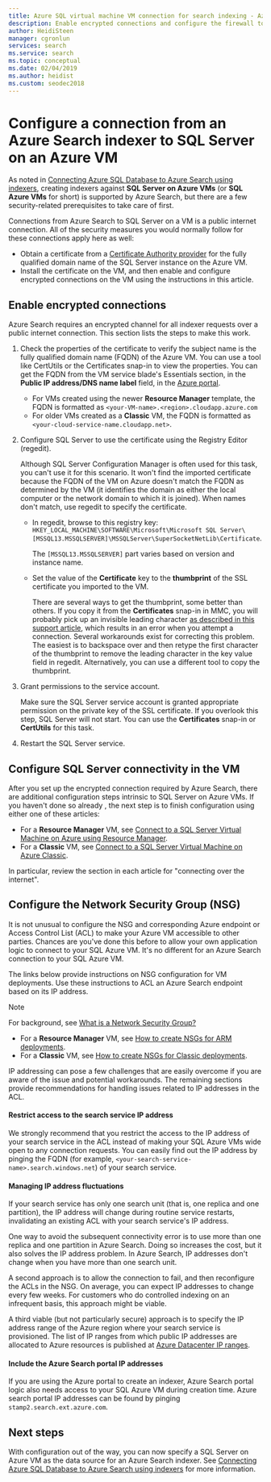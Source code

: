 ```yaml
---
title: Azure SQL virtual machine VM connection for search indexing - Azure Search
description: Enable encrypted connections and configure the firewall to allow connections to SQL Server on an Azure virtual machine (VM) from an indexer on Azure Search.
author: HeidiSteen
manager: cgronlun
services: search
ms.service: search
ms.topic: conceptual
ms.date: 02/04/2019
ms.author: heidist
ms.custom: seodec2018
---
```

# Configure a connection from an Azure Search indexer to SQL Server on an Azure VM
As noted in [Connecting Azure SQL Database to Azure Search using indexers](search-howto-connecting-azure-sql-database-to-azure-search-using-indexers.md#faq), creating indexers against **SQL Server on Azure VMs** (or **SQL Azure VMs** for short) is supported by Azure Search, but there are a few security-related prerequisites to take care of first. 

Connections from Azure Search to SQL Server on a VM is a public internet connection. All of the security measures you would normally follow for these connections apply here as well:

+ Obtain a certificate from a [Certificate Authority provider](https://en.wikipedia.org/wiki/Certificate_authority#Providers) for the fully qualified domain name of the SQL Server instance on the Azure VM.
+ Install the certificate on the VM, and then enable and configure encrypted connections on the VM using the instructions in this article.

## Enable encrypted connections
Azure Search requires an encrypted channel for all indexer requests over a public internet connection. This section lists the steps to make this work.

1. Check the properties of the certificate to verify the subject name is the fully qualified domain name (FQDN) of the Azure VM. You can use a tool like CertUtils or the Certificates snap-in to view the properties. You can get the FQDN from the VM service blade's Essentials section, in the **Public IP address/DNS name label** field, in the [Azure portal](https://portal.azure.com/).
   
   * For VMs created using the newer **Resource Manager** template, the FQDN is formatted as `<your-VM-name>.<region>.cloudapp.azure.com`
   * For older VMs created as a **Classic** VM, the FQDN is formatted as `<your-cloud-service-name.cloudapp.net>`.

2. Configure SQL Server to use the certificate using the Registry Editor (regedit). 
   
    Although SQL Server Configuration Manager is often used for this task, you can't use it for this scenario. It won't find the imported certificate because the FQDN of the VM on Azure doesn't match the FQDN as determined by the VM (it identifies the domain as either the local computer or the network domain to which it is joined). When names don't match, use regedit to specify the certificate.
   
   * In regedit, browse to this registry key: `HKEY_LOCAL_MACHINE\SOFTWARE\Microsoft\Microsoft SQL Server\[MSSQL13.MSSQLSERVER]\MSSQLServer\SuperSocketNetLib\Certificate`.
     
     The `[MSSQL13.MSSQLSERVER]` part varies based on version and instance name. 
   * Set the value of the **Certificate** key to the **thumbprint** of the SSL certificate you imported to the VM.
     
     There are several ways to get the thumbprint, some better than others. If you copy it from the **Certificates** snap-in in MMC, you will probably pick up an invisible leading character [as described in this support article](https://support.microsoft.com/kb/2023869/), which results in an error when you attempt a connection. Several workarounds exist for correcting this problem. The easiest is to backspace over and then retype the first character of the thumbprint to remove the leading character in the key value field in regedit. Alternatively, you can use a different tool to copy the thumbprint.

3. Grant permissions to the service account. 
   
    Make sure the SQL Server service account is granted appropriate permission on the private key of the SSL certificate. If you overlook this step, SQL Server will not start. You can use the **Certificates** snap-in or **CertUtils** for this task.
    
4. Restart the SQL Server service.

## Configure SQL Server connectivity in the VM
After you set up the encrypted connection required by Azure Search, there are additional configuration steps intrinsic to SQL Server on Azure VMs. If you haven't done so already , the next step is to finish configuration using either one of these articles:

* For a **Resource Manager** VM, see [Connect to a SQL Server Virtual Machine on Azure using Resource Manager](../virtual-machines/windows/sql/virtual-machines-windows-sql-connect.md). 
* For a **Classic** VM, see [Connect to a SQL Server Virtual Machine on Azure Classic](../virtual-machines/windows/classic/sql-connect.md).

In particular, review the section in each article for "connecting over the internet".

## Configure the Network Security Group (NSG)
It is not unusual to configure the NSG and corresponding Azure endpoint or Access Control List (ACL) to make your Azure VM accessible to other parties. Chances are you've done this before to allow your own application logic to connect to your SQL Azure VM. It's no different for an Azure Search connection to your SQL Azure VM. 

The links below provide instructions on NSG configuration for VM deployments. Use these instructions to ACL an Azure Search endpoint based on its IP address.

> [!NOTE]
> For background, see [What is a Network Security Group?](../virtual-network/security-overview.md)
> 
> 

* For a **Resource Manager** VM, see [How to create NSGs for ARM deployments](../virtual-network/tutorial-filter-network-traffic.md). 
* For a **Classic** VM, see [How to create NSGs for Classic deployments](../virtual-network/virtual-networks-create-nsg-classic-ps.md).

IP addressing can pose a few challenges that are easily overcome if you are aware of the issue and potential workarounds. The remaining sections provide recommendations for handling issues related to IP addresses in the ACL.

#### Restrict access to the search service IP address
We strongly recommend that you restrict the access to the IP address of your search service in the ACL instead of making your SQL Azure VMs wide open to any connection requests. You can easily find out the IP address by pinging the FQDN (for example, `<your-search-service-name>.search.windows.net`) of your search service.

#### Managing IP address fluctuations
If your search service has only one search unit (that is, one replica and one partition), the IP address will change during routine service restarts, invalidating an existing ACL with your search service's IP address.

One way to avoid the subsequent connectivity error is to use more than one replica and one partition in Azure Search. Doing so increases the cost, but it also solves the IP address problem. In Azure Search, IP addresses don't change when you have more than one search unit.

A second approach is to allow the connection to fail, and then reconfigure the ACLs in the NSG. On average, you can expect IP addresses to change every few weeks. For customers who do controlled indexing on an infrequent basis, this approach might be viable.

A third viable (but not particularly secure) approach is to specify the IP address range of the Azure region where your search service is provisioned. The list of IP ranges from which public IP addresses are allocated to Azure resources is published at [Azure Datacenter IP ranges](https://www.microsoft.com/download/details.aspx?id=41653). 

#### Include the Azure Search portal IP addresses
If you are using the Azure portal to create an indexer, Azure Search portal logic also needs access to your SQL Azure VM during creation time. Azure search portal IP addresses can be found by pinging `stamp2.search.ext.azure.com`.

## Next steps
With configuration out of the way, you can now specify a SQL Server on Azure VM as the data source for an Azure Search indexer. See [Connecting Azure SQL Database to Azure Search using indexers](search-howto-connecting-azure-sql-database-to-azure-search-using-indexers.md) for more information.

